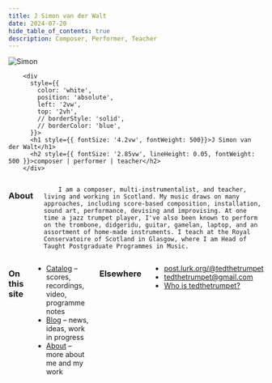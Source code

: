 ```yaml
---
title: J Simon van der Walt
date: 2024-07-20
hide_table_of_contents: true
description: Composer, Performer, Teacher
---
```


<div
style={{
          position: 'relative',
          // backgroundColor: 'red',
          // borderStyle: 'solid',
          // borderColor: 'red',
          margin: 'auto',
          display: 'flex',
          justifyContent: 'left',
          padding: '0'
        }}>
        <img style={{ width: '100%'}} src="/img/jsimonvanderwalt3.webp" alt="Simon"></img>

        <div
          style={{
            color: 'white',
            position: 'absolute',
            left: '2vw',
            top: '2vh',
            // borderStyle: 'solid',
            // borderColor: 'blue',
          }}>
          <h1 style={{ fontSize: '4.2vw', fontWeight: 500}}>J Simon van der Walt</h1>
          <h2 style={{ fontSize: '2.85vw', lineHeight: 0.05, fontWeight: 500 }}>composer | performer | teacher</h2>
        </div>


</div>
<div class="row2">
  <div class="columns">

<h3 style={{marginBottom: 3}}>About</h3>


        I am a composer, multi-instrumentalist, and teacher, living and working in Scotland. My music draws on many approaches, including score-based composition, installation, sound art, performance, devising and improvising. At one time a jazz trumpet player, I've also been known to perform on the trombone, didgeridu, guitar, gamelan, laptop, and an assortment of home-made instruments. I teach at the Royal Conservatoire of Scotland in Glasgow, where I am Head of Taught Postgraduate Programmes in Music.
  </div>

  <div class="columns">

<h3 style={{marginBottom: 3}}>On this site</h3>



  * [Catalog](/catalog) – scores, recordings, video, programme notes
  * [Blog](/blog) – news, ideas, work in progress
  * [About](/about) – more about me and my work

  <h3 style={{marginBottom: 3}}>Elsewhere</h3>


  * [post.lurk.org/@tedthetrumpet](https://post.lurk.org/@tedthetrumpet)
  * [tedthetrumpet@gmail.com](mailto:tedthetrumpet@gmail.com)
  * [Who is tedthetrumpet?](https://tedthetrumpet.hotglue.me/)

  </div>
</div>